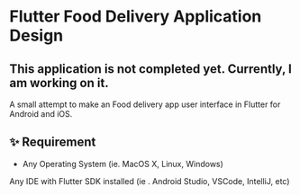 # Flutter Food Delivery Application Design

## This application is not completed yet. Currently, I am working on it. 
A small attempt to make an Food delivery app user interface in Flutter for Android and iOS.

## ✨ Requirement

* Any Operating System  (ie. MacOS X, Linux, Windows)

 Any IDE with Flutter SDK installed (ie .  Android Studio, VSCode, IntelliJ, etc)




